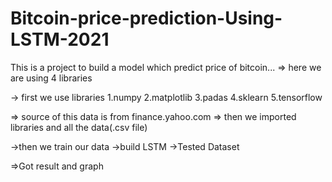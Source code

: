 # Bitcoin-price-prediction-Using-LSTM-2021
This is a project to build a model which predict price of bitcoin...
=> here we are using 4 libraries 

-> first we use libraries
1.numpy
2.matplotlib
3.padas
4.sklearn
5.tensorflow

=> source of this data is from finance.yahoo.com
=> then we imported libraries and all the data(.csv file)

->then we train our data
->build LSTM
->Tested Dataset

=>Got result and graph
